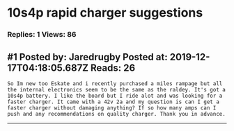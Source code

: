 # 10s4p rapid charger suggestions

### Replies: 1 Views: 86

## \#1 Posted by: Jaredrugby Posted at: 2019-12-17T04:18:05.687Z Reads: 26

```
So Im new too Eskate and i recently purchased a miles rampage but all the internal electronics seem to be the same as the raldey. It's got a 10s4p battery. I like the board but I ride alot and was looking for a faster charger. It came with a 42v 2a and my question is can I get a faster charger without damaging anything? If so how many amps can I push and any recommendations on quality charger. Thank you in advance.
```

---
